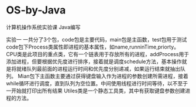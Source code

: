 # OS-by-Java
计算机操作系统实验课 Java编写

实验一
  一共分了3个包，code包是主要代码，main包是主函数，test包用于测试
  code包下Process类属性即进程的基本属性，如name,runninTime,priorty。
  CPU类是此项目的重点类，它有一个链表用于存放所有的进程，addProcess用于添加进程，但要根据优先度进行排序，接着就是调度schedule方法，基本操作就是将就绪队列最前面的进程运行时间和优先度分别递减，如果运行结束就抽出队列。
  Mian包下主函数主要通过获得键盘输入作为进程的参数创建所需进程，接着while循环进行调度，直到队列为空位置。中间使用线程进行时间等待，以不至于一开始就打印出所有结果
  Utiles类是一个静态工具类，其中有获取键盘参数创建进程的方法。
